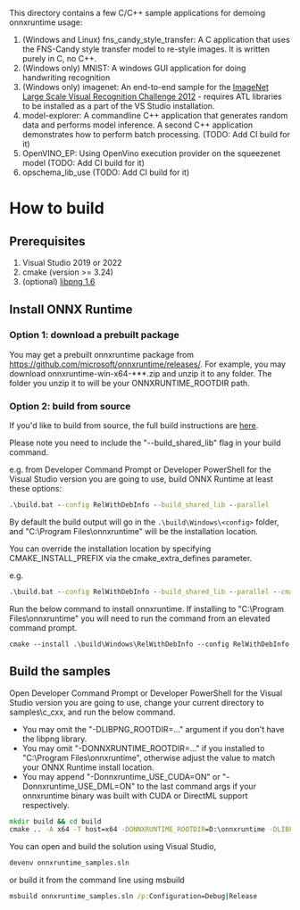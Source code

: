 This directory contains a few C/C++ sample applications for demoing onnxruntime usage:

1. (Windows and Linux) fns_candy_style_transfer: A C application that uses the FNS-Candy style transfer model to re-style images. It is written purely in C, no C++.
2. (Windows only) MNIST: A windows GUI application for doing handwriting recognition
3. (Windows only) imagenet: An end-to-end sample for the [ImageNet Large Scale Visual Recognition Challenge 2012](http://www.image-net.org/challenges/LSVRC/2012/) - requires ATL libraries to be installed as a part of the VS Studio installation.
4. model-explorer: A commandline C++ application that generates random data and performs model inference. A second C++ application demonstrates how to perform batch processing. (TODO: Add CI build for it)
5. OpenVINO_EP: Using OpenVino execution provider on the squeezenet model (TODO: Add CI build for it)
6. opschema_lib_use (TODO: Add CI build for it)

# How to build

## Prerequisites
1. Visual Studio 2019 or 2022
2. cmake (version >= 3.24)
3. (optional) [libpng 1.6](https://libpng.sourceforge.io/)

## Install ONNX Runtime
### Option 1: download a prebuilt package
You may get a prebuilt onnxruntime package from https://github.com/microsoft/onnxruntime/releases/.
For example, you may download onnxruntime-win-x64-\*\*\*.zip and unzip it to any folder.
The folder you unzip it to will be your ONNXRUNTIME_ROOTDIR path. 

### Option 2: build from source
If you'd like to build from source, the full build instructions are [here](https://www.onnxruntime.ai/docs/build/).

Please note you need to include the "--build_shared_lib" flag in your build command. 

e.g. from Developer Command Prompt or Developer PowerShell for the Visual Studio version you are going to use,
build ONNX Runtime at least these options:

```bat
.\build.bat --config RelWithDebInfo --build_shared_lib --parallel
```

By default the build output will go in the `.\build\Windows\<config>` folder, and
"C:\Program Files\onnxruntime" will be the installation location.

You can override the installation location by specifying CMAKE_INSTALL_PREFIX via the cmake_extra_defines parameter.

e.g.
```bat
.\build.bat --config RelWithDebInfo --build_shared_lib --parallel --cmake_extra_defines CMAKE_INSTALL_PREFIX=D:\onnxruntime
```

Run the below command to install onnxruntime.
If installing to "C:\Program Files\onnxruntime" you will need to run the command from an elevated command prompt.

```
cmake --install .\build\Windows\RelWithDebInfo --config RelWithDebInfo
```

## Build the samples

Open Developer Command Prompt or Developer PowerShell for the Visual Studio version you are going to use, 
change your current directory to samples\c_cxx, and run the below command. 

- You may omit the "-DLIBPNG_ROOTDIR=..." argument if you don't have the libpng library.
- You may omit "-DONNXRUNTIME_ROOTDIR=..." if you installed to "C:\Program Files\onnxruntime", 
otherwise adjust the value to match your ONNX Runtime install location.
- You may append "-Donnxruntime_USE_CUDA=ON" or "-Donnxruntime_USE_DML=ON" to the last command args if your 
onnxruntime binary was built with CUDA or DirectML support respectively.

```bat
mkdir build && cd build
cmake .. -A x64 -T host=x64 -DONNXRUNTIME_ROOTDIR=D:\onnxruntime -DLIBPNG_ROOTDIR=C:\path\to\your\libpng\binary
```

You can open and build the solution using Visual Studio,

```bat
devenv onnxruntime_samples.sln
```

or build it from the command line using msbuild

```bat
msbuild onnxruntime_samples.sln /p:Configuration=Debug|Release
```
